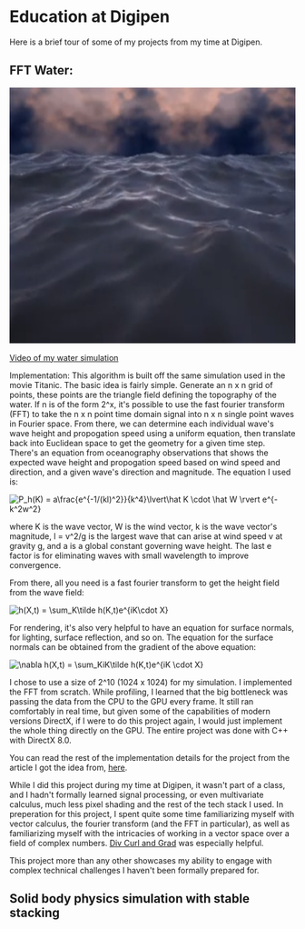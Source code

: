 # Education at Digipen

Here is a brief tour of some of my projects from my time at Digipen.

## FFT Water:

<img src='https://github.com/roboticminstrel/data-science-notebooks/blob/master/Digipen/img/water-simulation.png' width='600' height='450'>


<a href='https://www.youtube.com/watch?v=KmKxEwAD2uk'>Video of my water simulation</a>

Implementation: This algorithm is built off the same simulation used in the movie Titanic. The basic idea is fairly simple. Generate an n x n grid of points, these points are the triangle field defining the topography of the water. If n is of the form 2^x, it's possible to use the fast fourier transform (FFT) to take the n x n point time domain signal into n x n single point waves in Fourier space. From there, we can determine each individual wave's wave height and propogation speed using a uniform equation, then translate back into Euclidean space to get the geometry for a given time step. There's an equation from oceanography observations that shows the expected wave height and propogation speed based on wind speed and direction, and a given wave's direction and magnitude. The equation I used is:

<img src="https://latex.codecogs.com/gif.latex?P_h(K)&space;=&space;a\frac{e^{-1/(kl)^2}}{k^4}\lvert\hat&space;K&space;\cdot&space;\hat&space;W&space;\rvert&space;e^{-k^2w^2}" title="P_h(K) = a\frac{e^{-1/(kl)^2}}{k^4}\lvert\hat K \cdot \hat W \rvert e^{-k^2w^2}" />

where K is the wave vector, W is the wind vector, k is the wave vector's magnitude, l = v^2/g is the largest wave that can arise at wind speed v at gravity g, and a is a global constant governing wave height. The last e factor is for eliminating waves with small wavelength to improve convergence. 

From there, all you need is a fast fourier transform to get the height field from the wave field:

<img src="https://latex.codecogs.com/gif.latex?h(X,t)&space;=&space;\sum_K\tilde&space;h(K,t)e^{iK\cdot&space;X}" title="h(X,t) = \sum_K\tilde h(K,t)e^{iK\cdot X}" />

For rendering, it's also very helpful to have an equation for surface normals, for lighting, surface reflection, and so on. The equation for the surface normals can be obtained from the gradient of the above equation:

<img src="https://latex.codecogs.com/gif.latex?\nabla&space;h(X,t)&space;=&space;\sum_KiK\tilde&space;h(K,t)e^{iK&space;\cdot&space;X}" title="\nabla h(X,t) = \sum_KiK\tilde h(K,t)e^{iK \cdot X}" />

I chose to use a size of 2^10 (1024 x 1024) for my simulation. I implemented the FFT from scratch. While profiling, I learned that the big bottleneck was passing the data from the CPU to the GPU every frame. It still ran comfortably in real time, but given some of the capabilities of modern versions DirectX, if I were to do this project again, I would just implement the whole thing directly on the GPU. The entire project was done with C++ with DirectX 8.0.

You can read the rest of the implementation details for the project from the article I got the idea from, <a href='https://www.gamasutra.com/view/feature/131445/deep_water_animation_and_rendering.php'>here</a>. 

While I did this project during my time at Digipen, it wasn't part of a class, and I hadn't formally learned signal processing, or even multivariate calculus, much less pixel shading and the rest of the tech stack I used. In preperation for this project, I spent quite some time familiarizing myself with vector calculus, the fourier transform (and the FFT in particular), as well as familiarizing myself with the intricacies of working in a vector space over a field of complex numbers. <a href='https://www.amazon.com/Div-Grad-Curl-All-That/dp/0393925161'>Div Curl and Grad</a> was especially helpful. 

This project more than any other showcases my ability to engage with complex technical challenges I haven't been formally prepared for. 

## Solid body physics simulation with stable stacking
